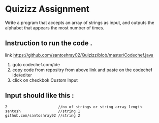 # Quizizz Assignment

Write a program that accepts an array of strings as input, and outputs the alphabet that appears the most number of times.

## Instruction to run the code .
link  https://github.com/santoshray02/Quizizz/blob/master/Codechef.java


1. goto codechef.com/ide
2. copy code from repositry from above link and paste on the codechef ide/editer
3. click on checkbok Custom Input 

## Input should like this : 
```
2                       //no of strings or string array length
santosh                 //string 1
github.com/santoshray02 //string 2
```
